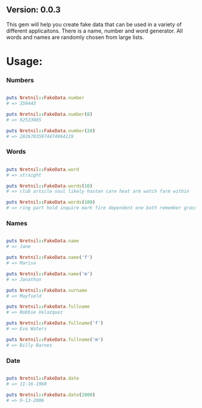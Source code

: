 <h2>Version: 0.0.3</h2>

<p>This gem will help you create fake data that can be used in a variety of different applicaitons.  There is a name, number and word generator.  
All words and names are randomly chosen from large lists.</p>

<h1>Usage:</h1>

<h3>Numbers</h3>

```ruby

puts Nretnil::FakeData.number
# => 359443

puts Nretnil::FakeData.number(8)
# => 92533085

puts Nretnil::FakeData.number(20)
# => 28267835974474964119

```

<h3>Words</h3>

```ruby

puts Nretnil::FakeData.word
# => straight

puts Nretnil::FakeData.words(10)
# => club article soul likely hasten care heat arm watch farm within

puts Nretnil::FakeData.words(100)
# => ring part hold inquire mark fire dependent one both remember grass satisfaction fear tidy simple trap every fly quarrel stop she secretary high origin order date effective fortunate exception army repair reserve performance moreover mass omission scorn whether barber voyage a width understand back boundary reproduce proof redden steer politics intention race temperature shell send recommend contain peculiar wherever bicycle husband sheep continue price tin neglect qualification a lie hospital move deceit shirt moral yesterday prove absence cheese spell complete permission sing first ask walk thing weekend queen melt crown landlord wait holy escape passenger whip poison once scrape severe color

```

<h3>Names</h3>

```ruby

puts Nretnil::FakeData.name
# => Jane

puts Nretnil::FakeData.name('f')
# => Marisa

puts Nretnil::FakeData.name('m')
# => Jonathon

puts Nretnil::FakeData.surname
# => Mayfield

puts Nretnil::FakeData.fullname
# => Bobbie Velazquez

puts Nretnil::FakeData.fullname('f')
# => Eva Waters

puts Nretnil::FakeData.fullname('m')
# => Billy Barnes

```

<h3>Date</h3>

```ruby

puts Nretnil::FakeData.date
# => 11-16-1960

puts Nretnil::FakeData.date(2000)
# => 9-13-2006

```

